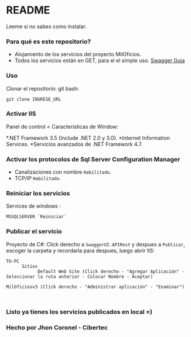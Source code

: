 # README #

Leeme si no sabes como instalar.

### Para qué es este repositorio? ###

* Alojamiento de los servicios del proyecto MilOficios.
* Todos los servicios están en GET, para el el simple uso.
[Swagger Guia](https://geeks.ms/jorge/2018/01/25/uso-de-swagger-en-una-asp-net-core-2-web-api-i/)

### Uso ###
Clonar el repositorio:
git bash:
```
git clone INGRESE_URL
```
### Activar IIS ###
Panel de control < Características de Window:

*.NET Framework 3.5 (Include .NET 2.0 y 3.0).
*Internet Information Services.
*Servicios avanzados de .NET Framework 4.7.


### Activar los protocolos de Sql Server Configuration Manager ###

* Canalizaciones con nombre `Habilitado`.
* TCP/IP `Habilitado`.


### Reiniciar los servicios ##
Services de windows :
```
MSSQLSERVER `Reiniciar`
```

### Publicar el servicio ###
Proyecto de C#:
Click derecho a `SwaggerUI.APIRest` y despues a `Publicar`, escoger la carpeta y recordarla para despues, luego abrir IIS:
```
TU-PC
      Sitios
            Default Web Site (Click derecho - "Agregar Aplicación" - Seleccionar la ruta anterior - Colocar Nombre - Aceptar)
                                                                  MilOficiosv3 (Click derecho - "Administrar aplicación" - "Examinar")
                                  
                                                                    
```
### Listo ya tienes los servicios publicados en local =) ###
### Hecho por Jhon Coronel - Cibertec ###

